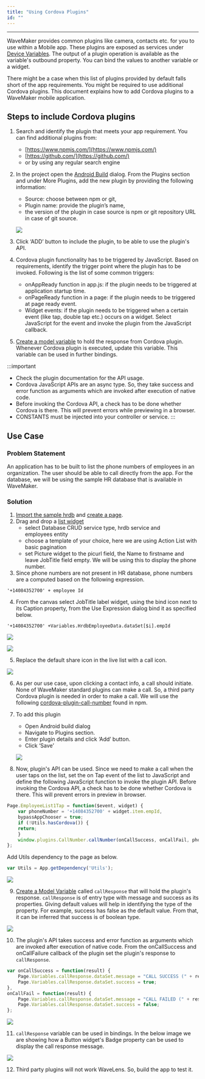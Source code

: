 ```yaml
---
title: "Using Cordova Plugins"
id: ""
---
```

---

WaveMaker provides common plugins like camera, contacts etc. for you to use within a Mobile app. These plugins are exposed as services under [Device Variables](/learn/hybrid-mobile/device-variables/#). The output of a plugin operation is available as the variable's outbound property. You can bind the values to another variable or a widget.

There might be a case when this list of plugins provided by default falls short of the app requirements. You might be required to use additional Cordova plugins. This document explains how to add Cordova plugins to a WaveMaker mobile application.

## Steps to include Cordova plugins

1. Search and identify the plugin that meets your app requirement. You can find additional plugins from:
    - [https://www.npmjs.com/](https://www.npmjs.com/)
    - [https://github.com/](https://github.com/)
    - or by using any regular search engine
2. In the project open the [Android Build](/learn/hybrid-mobile/mobile-build-android/) dialog. From the Plugins section and under More Plugins, add the new plugin by providing the following information:
    
    - Source: choose between npm or git,
    - Plugin name: provide the plugin’s name,
    - the version of the plugin in case source is npm or git repository URL in case of git source.
    
    [![](/learn/assets/cordova_plugin.png)](/learn/assets/cordova_plugin.png)
3. Click ‘ADD’ button to include the plugin, to be able to use the plugin's API.
4. Cordova plugin functionality has to be triggered by JavaScript. Based on requirements, identify the trigger point where the plugin has to be invoked. Following is the list of some common triggers:
    - onAppReady function in app.js: if the plugin needs to be triggered at application startup time.
    - onPageReady function in a page: if the plugin needs to be triggered at page ready event.
    - Widget events: if the plugin needs to be triggered when a certain event (like tap, double tap etc.) occurs on a widget. Select JavaScript for the event and invoke the plugin from the JavaScript callback.
5. [Create a model variable](/learn/assets/var_sel.png) to hold the response from Cordova plugin. Whenever Cordova plugin is executed, update this variable. This variable can be used in further bindings.

:::important
- Check the plugin documentation for the API usage.
- Cordova JavaScript APIs are an async type. So, they take success and error function as arguments which are invoked after execution of native code.
- Before invoking the Cordova API, a check has to be done whether Cordova is there. This will prevent errors while previewing in a browser.
- CONSTANTS must be injected into your controller or service.
:::

## Use Case

### Problem Statement

An application has to be built to list the phone numbers of employees in an organization. The user should be able to call directly from the app. For the database, we will be using the sample HR database that is available in WaveMaker.

### Solution

1. [Import the sample hrdb](/learn/app-development/services/database-services/working-with-databases/) and [create a page](/learn/app-development/ui-design/page-creation/).
2. Drag and drop a [list widget](/learn/app-development/widgets/list/)
    - select Database CRUD service type, hrdb service and employees entity
    - choose a template of your choice, here we are using Action List with basic pagination
    - set Picture widget to the picurl field, the Name to firstname and leave JobTitle field empty. We will be using this to display the phone number.
3. Since phone numbers are not present in HR database, phone numbers are a computed based on the following expression.

```
'+14084352700' + employee Id
```

4. From the canvas select JobTitle label widget, using the bind icon next to its Caption property, from the Use Expression dialog bind it as specified below.

```
'+14084352700' +Variables.HrdbEmployeeData.dataSet[$i].empId 
```

[![](/learn/assets/cordova_uc2.png)](/learn/assets/cordova_uc2.png) 

[![](/learn/assets/Job-title-label-caption-expression.png)](/learn/assets/Job-title-label-caption-expression.png)

5. Replace the default share icon in the live list with a call icon. 

[![](/learn/assets/cordova_uc3.png)](/learn/assets/cordova_uc3.png)

6. As per our use case, upon clicking a contact info, a call should initiate. None of WaveMaker standard plugins can make a call. So, a third party Cordova plugin is needed in order to make a call. We will use the following [cordova-plugin-call-number](https://www.npmjs.com/package/cordova-plugin-call-number) found in npm.
7. To add this plugin
    
    - Open Android build dialog
    - Navigate to Plugins section.
    - Enter plugin details and click ‘Add’ button.
    - Click ‘Save’
    
    [![](/learn/assets/cordova_uc4.png)](/learn/assets/cordova_uc4.png)
8. Now, plugin's API can be used. Since we need to make a call when the user taps on the list, set the on Tap event of the list to JavaScript and define the following JavaScript function to invoke the plugin API. Before invoking the Cordova API, a check has to be done whether Cordova is there. This will prevent errors in preview in browser.

```javascript
Page.EmployeeList1Tap = function($event, widget) {
    var phoneNumber = '+14084352700' + widget.item.empId,
    bypassAppChooser = true;
    if (!Utils.hasCordova()) {
    return;
    }
    window.plugins.CallNumber.callNumber(onCallSuccess, onCallFail, phoneNumber, bypassAppChooser);
};
```

Add Utils dependency to the page as below.

```js
var Utils = App.getDependency('Utils');
```

![](/learn/assets/cordova_uc5.png)

9. [Create a Model Variable](/learn/assets/var_sel.png) called `callResponse` that will hold the plugin's response. `callResponse` is of entry type with message and success as its properties. Giving default values will help in identifying the type of the property. For example, success has false as the default value. From that, it can be inferred that success is of boolean type. 

[![](/learn/assets/cordova_uc6.png)](/learn/assets/cordova_uc6.png)

10. The plugin's API takes success and error function as arguments which are invoked after execution of native code. From the onCallSuccess and onCallFailure callback of the plugin set the plugin's response to `callResponse`.

```js
var onCallSuccess = function(result) {
    Page.Variables.callResponse.dataSet.message = "CALL SUCCESS (" + result + ")";
    Page.Variables.callResponse.dataSet.success = true;
},
onCallFail = function(result) {
    Page.Variables.callResponse.dataSet.message = "CALL FAILED (" + result + ")";
    Page.Variables.callResponse.dataSet.success = false;
};
```

![](/learn/assets/code-view.png)

11. `callResponse` variable can be used in bindings. In the below image we are showing how a Button widget's Badge property can be used to display the call response message. 

[![](/learn/assets/cordova_uc8.png)](/learn/assets/cordova_uc8.png)

12. Third party plugins will not work WaveLens. So, build the app to test it.

